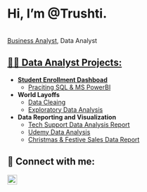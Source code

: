 <h1> Hi, I’m @Trushti.</h1> <br/><a href="https://github.com/TrushtiBZ">Business Analyst</a>, Data Analyst <a href="https://www.linkedin.com/in/trushti-patel/"> 

  <h2>👨‍💻 Data Analyst Projects:</h2>

- <b>Student Enrollment Dashboad</b>
  - [Praciting SQL & MS PowerBI](https://github.com/TrushtiBZ/Projects)
- <b>World Layoffs</b>
  - [Data Cleaing](https://github.com/TrushtiBZ/World-Layoffs---Data-Cleaning)
  - [Exploratory Data Analysis](https://github.com/TrushtiBZ/Exploratory-Data-Analysis---World-Layoffs)
- <b>Data Reporting and Visualization</b>
  - [Tech Support Data Analysis Report](https://github.com/TrushtiBZ/Data-Reporting-and-Visualization/blob/main/Tech%20Support%20Analysis%20Report%20-%20Trushti%20Patel.pbix)
  - [Udemy Data Analysis](https://github.com/TrushtiBZ/Data-Reporting-and-Visualization/blob/main/Udemy%20Data%20Analysis.pbix)
  - [Christmas & Festive Sales Data Report](https://github.com/TrushtiBZ/Data-Reporting-and-Visualization/blob/main/Christmas%20Sales%20Data_Trushti%20Patel.pbix)




<h2> 🤳 Connect with me:</h2>

[<img align="left" alt="JoshMadakor | LinkedIn" width="22px" src="https://cdn.jsdelivr.net/npm/simple-icons@v3/icons/linkedin.svg" />][linkedin]

[linkedin]: https://www.linkedin.com/in/trushti-patel/

<!--
**joshmadakor1/joshmadakor1** is a ✨ _special_ ✨ repository because its `README.md` (this file) appears on your GitHub profile.



- 👀 I’m helping in business advancement by turning my knowledge into actions.
- 🌱 I’m currently learning data analytics techniques.
- 💞️ I’m looking to collaborate for leraning and working opportunities.

<!---
TrushtiBZ/TrushtiBZ is a ✨ special ✨ repository because its `README.md` (this file) appears on your GitHub profile.
You can click the Preview link to take a look at your changes.
--->

